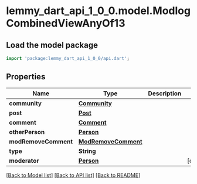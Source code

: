 # lemmy_dart_api_1_0_0.model.ModlogCombinedViewAnyOf13

## Load the model package
```dart
import 'package:lemmy_dart_api_1_0_0/api.dart';
```

## Properties
Name | Type | Description | Notes
------------ | ------------- | ------------- | -------------
**community** | [**Community**](Community.md) |  | 
**post** | [**Post**](Post.md) |  | 
**comment** | [**Comment**](Comment.md) |  | 
**otherPerson** | [**Person**](Person.md) |  | 
**modRemoveComment** | [**ModRemoveComment**](ModRemoveComment.md) |  | 
**type** | **String** |  | 
**moderator** | [**Person**](Person.md) |  | [optional] 

[[Back to Model list]](../README.md#documentation-for-models) [[Back to API list]](../README.md#documentation-for-api-endpoints) [[Back to README]](../README.md)


